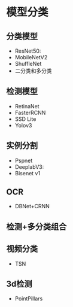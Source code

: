 # 模型分类

## 分类模型
- ResNet50:
- MobileNetV2
- ShuffleNet
- 二分类和多分类
## 检测模型
- RetinaNet
- FasterRCNN
- SSD Lite
- Yolov3

## 实例分割
- Pspnet
- DeeplabV3:
- Bisenet v1

## OCR
- DBNet+CRNN

## 检测+多分类组合

## 视频分类
- TSN

## 3d检测
- PointPillars
